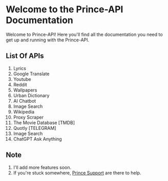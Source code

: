 # Welcome to the Prince-API Documentation
Welcome to Prince-API! Here you'll find all the documentation you need to get up and running with the Prince-API.

## List Of APIs
1. Lyrics
2. Google Translate
3. Youtube
4. Reddit
5. Wallpapers
6. Urban Dictionary
7. AI Chatbot
8. Image Search
9. Wikipedia
10. Proxy Scraper
11. The Movie Database [TMDB]
12. Quotly [TELEGRAM]
13. Image Search
14. ChatGPT Ask Anything  

## Note
1. I'll add more features soon.
2. If you're stuck somewhere, [Prince Support](https://t.me/PrincexSupport) are there to help.
